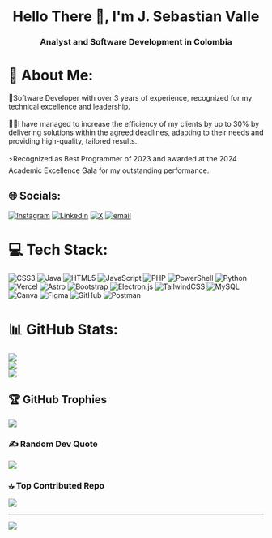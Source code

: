 <h1 align="center">Hello There 👋, I'm J. Sebastian Valle</h1>
<h3 align="center">Analyst and Software Development in Colombia</h3>

# 💫 About Me:
🤝Software Developer with over 3 years of experience, recognized for my technical excellence and leadership.<br><br>👨‍💻I have managed to increase the efficiency of my clients by up to 30% by delivering solutions within the agreed deadlines, adapting to their needs and providing high-quality, tailored results.<br><br>⚡Recognized as Best Programmer of 2023 and awarded at the 2024 Academic Excellence Gala for my outstanding performance.


## 🌐 Socials:
[![Instagram](https://img.shields.io/badge/Instagram-%23E4405F.svg?logo=Instagram&logoColor=white)](https://instagram.com/_sebas_valle_) [![LinkedIn](https://img.shields.io/badge/LinkedIn-%230077B5.svg?logo=linkedin&logoColor=white)](https://linkedin.com/in/sebasvalle) [![X](https://img.shields.io/badge/X-black.svg?logo=X&logoColor=white)](https://x.com/ValleeDev) [![email](https://img.shields.io/badge/Email-D14836?logo=gmail&logoColor=white)](mailto:vallebarbaranj@gmail.com) 

# 💻 Tech Stack:
![CSS3](https://img.shields.io/badge/css3-%231572B6.svg?style=for-the-badge&logo=css3&logoColor=white) ![Java](https://img.shields.io/badge/java-%23ED8B00.svg?style=for-the-badge&logo=openjdk&logoColor=white) ![HTML5](https://img.shields.io/badge/html5-%23E34F26.svg?style=for-the-badge&logo=html5&logoColor=white) ![JavaScript](https://img.shields.io/badge/javascript-%23323330.svg?style=for-the-badge&logo=javascript&logoColor=%23F7DF1E) ![PHP](https://img.shields.io/badge/php-%23777BB4.svg?style=for-the-badge&logo=php&logoColor=white) ![PowerShell](https://img.shields.io/badge/PowerShell-%235391FE.svg?style=for-the-badge&logo=powershell&logoColor=white) ![Python](https://img.shields.io/badge/python-3670A0?style=for-the-badge&logo=python&logoColor=ffdd54) ![Vercel](https://img.shields.io/badge/vercel-%23000000.svg?style=for-the-badge&logo=vercel&logoColor=white) ![Astro](https://img.shields.io/badge/astro-%232C2052.svg?style=for-the-badge&logo=astro&logoColor=white) ![Bootstrap](https://img.shields.io/badge/bootstrap-%238511FA.svg?style=for-the-badge&logo=bootstrap&logoColor=white) ![Electron.js](https://img.shields.io/badge/Electron-191970?style=for-the-badge&logo=Electron&logoColor=white) ![TailwindCSS](https://img.shields.io/badge/tailwindcss-%2338B2AC.svg?style=for-the-badge&logo=tailwind-css&logoColor=white) ![MySQL](https://img.shields.io/badge/mysql-4479A1.svg?style=for-the-badge&logo=mysql&logoColor=white) ![Canva](https://img.shields.io/badge/Canva-%2300C4CC.svg?style=for-the-badge&logo=Canva&logoColor=white) ![Figma](https://img.shields.io/badge/figma-%23F24E1E.svg?style=for-the-badge&logo=figma&logoColor=white) ![GitHub](https://img.shields.io/badge/github-%23121011.svg?style=for-the-badge&logo=github&logoColor=white) ![Postman](https://img.shields.io/badge/Postman-FF6C37?style=for-the-badge&logo=postman&logoColor=white)
# 📊 GitHub Stats:
![](https://github-readme-stats.vercel.app/api?username=valleedev&theme=dark&hide_border=false&include_all_commits=true&count_private=true)<br/>
![](https://nirzak-streak-stats.vercel.app/?user=valleedev&theme=dark&hide_border=false)<br/>
![](https://github-readme-stats.vercel.app/api/top-langs/?username=valleedev&theme=dark&hide_border=false&include_all_commits=true&count_private=true&layout=compact)

## 🏆 GitHub Trophies
![](https://github-profile-trophy.vercel.app/?username=valleedev&theme=aura&no-frame=false&no-bg=false&margin-w=4)

### ✍️ Random Dev Quote
![](https://quotes-github-readme.vercel.app/api?type=horizontal&theme=radical)

### 🔝 Top Contributed Repo
![](https://github-contributor-stats.vercel.app/api?username=valleedev&limit=5&theme=dark&combine_all_yearly_contributions=true)

---
[![](https://visitcount.itsvg.in/api?id=valleedev&icon=0&color=0)](https://visitcount.itsvg.in)

<!-- Proudly created with GPRM ( https://gprm.itsvg.in ) -->
